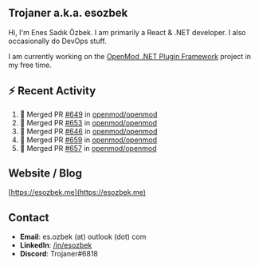 ##  Trojaner a.k.a. esozbek
Hi, I'm Enes Sadık Özbek. I am primarily a React & .NET developer. I also occasionally do DevOps stuff.

I am currently working on the [OpenMod .NET Plugin Framework](https://github.com/openmod/openmod) project in my free time. 

## :zap: Recent Activity

<!--START_SECTION:activity-->
1. 🎉 Merged PR [#649](https://github.com/openmod/openmod/pull/649) in [openmod/openmod](https://github.com/openmod/openmod)
2. 🎉 Merged PR [#653](https://github.com/openmod/openmod/pull/653) in [openmod/openmod](https://github.com/openmod/openmod)
3. 🎉 Merged PR [#646](https://github.com/openmod/openmod/pull/646) in [openmod/openmod](https://github.com/openmod/openmod)
4. 🎉 Merged PR [#659](https://github.com/openmod/openmod/pull/659) in [openmod/openmod](https://github.com/openmod/openmod)
5. 🎉 Merged PR [#657](https://github.com/openmod/openmod/pull/657) in [openmod/openmod](https://github.com/openmod/openmod)
<!--END_SECTION:activity-->

## Website / Blog
[https://esozbek.me](https://esozbek.me)

## Contact
- **Email**: es.ozbek (at) outlook (dot) com
- **LinkedIn**: [/in/esozbek](https://linkedin.com/in/esozbek)
- **Discord**: Trojaner#6818
